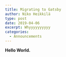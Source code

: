 ```yaml
---
title: Migrating to Gatsby
author: Niko Heikkilä
type: post
date: 2019-04-06
excerpt: Whyyyyyyyyyy
categories:
  - Announcements
---
```


**Hello World.**
